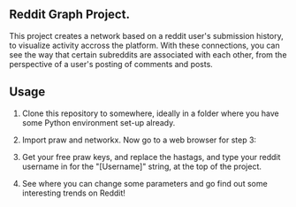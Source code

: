 ## Reddit Graph Project.

This project creates a network based on a reddit user's submission history, to visualize activity accross the platform.
With these connections, you can see the way that certain subreddits are associated with each other, from the perspective of
a user's posting of comments and posts.

## Usage

1) Clone this repository to somewhere, ideally in a folder where you have some Python environment set-up already.

2) Import praw and networkx. Now go to a web browser for step 3:

3) Get your free praw keys, and replace the hastags, and type your reddit username in for the "[Username]" string, at the top of the project. 

4) See where you can change some parameters and go find out some interesting trends on Reddit!
